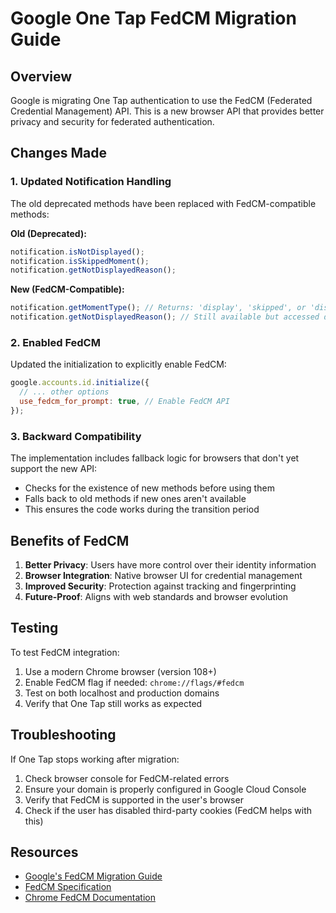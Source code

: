 # Google One Tap FedCM Migration Guide

## Overview

Google is migrating One Tap authentication to use the FedCM (Federated Credential Management) API. This is a new browser API that provides better privacy and security for federated authentication.

## Changes Made

### 1. Updated Notification Handling

The old deprecated methods have been replaced with FedCM-compatible methods:

**Old (Deprecated):**

```javascript
notification.isNotDisplayed();
notification.isSkippedMoment();
notification.getNotDisplayedReason();
```

**New (FedCM-Compatible):**

```javascript
notification.getMomentType(); // Returns: 'display', 'skipped', or 'dismissed'
notification.getNotDisplayedReason(); // Still available but accessed differently
```

### 2. Enabled FedCM

Updated the initialization to explicitly enable FedCM:

```javascript
google.accounts.id.initialize({
  // ... other options
  use_fedcm_for_prompt: true, // Enable FedCM API
});
```

### 3. Backward Compatibility

The implementation includes fallback logic for browsers that don't yet support the new API:

- Checks for the existence of new methods before using them
- Falls back to old methods if new ones aren't available
- This ensures the code works during the transition period

## Benefits of FedCM

1. **Better Privacy**: Users have more control over their identity information
2. **Browser Integration**: Native browser UI for credential management
3. **Improved Security**: Protection against tracking and fingerprinting
4. **Future-Proof**: Aligns with web standards and browser evolution

## Testing

To test FedCM integration:

1. Use a modern Chrome browser (version 108+)
2. Enable FedCM flag if needed: `chrome://flags/#fedcm`
3. Test on both localhost and production domains
4. Verify that One Tap still works as expected

## Troubleshooting

If One Tap stops working after migration:

1. Check browser console for FedCM-related errors
2. Ensure your domain is properly configured in Google Cloud Console
3. Verify that FedCM is supported in the user's browser
4. Check if the user has disabled third-party cookies (FedCM helps with this)

## Resources

- [Google's FedCM Migration Guide](https://developers.google.com/identity/gsi/web/guides/fedcm-migration)
- [FedCM Specification](https://fedidcg.github.io/FedCM/)
- [Chrome FedCM Documentation](https://developer.chrome.com/docs/privacy-sandbox/fedcm/)
